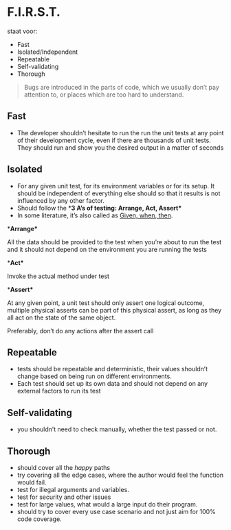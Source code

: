 # F.I.R.S.T. 

staat voor:

- Fast
- Isolated/Independent
- Repeatable
- Self-validating
- Thorough

> Bugs are introduced in the parts of code, which we usually don’t pay attention to, or places which are too hard to understand.

## Fast

- The developer shouldn’t hesitate to run the run the unit tests at any point of their development cycle, even if there are thousands of unit tests. They should run and show you the desired output in a matter of seconds

## Isolated

- For any given unit test, for its environment variables or for its setup. It should be independent of everything else should so that it results is not influenced by any other factor.
- Should follow the ***3 A’s of testing: Arrange, Act, Assert\***
- In some literature, it’s also called as [Given, when, then](https://martinfowler.com/bliki/GivenWhenThen.html).

***Arrange\***

All the data should be provided to the test when you’re about to run the test and it should not depend on the environment you are running the tests

***Act\***

Invoke the actual method under test

***Assert\***

At any given point, a unit test should only assert one logical outcome, multiple physical asserts can be part of this physical assert, as long as they all act on the state of the same object.

Preferably, don’t do any actions after the assert call

## Repeatable

- tests should be repeatable and deterministic, their values shouldn’t change based on being run on different environments.
- Each test should set up its own data and should not depend on any external factors to run its test

## **Self-validating**

- you shouldn’t need to check manually, whether the test passed or not.

## Thorough

- should cover all the *happy* paths
- try covering all the edge cases, where the author would feel the function would fail.
- test for illegal arguments and variables.
- test for security and other issues
- test for large values, what would a large input do their program.
- should try to cover every use case scenario and not just aim for 100% code coverage.
